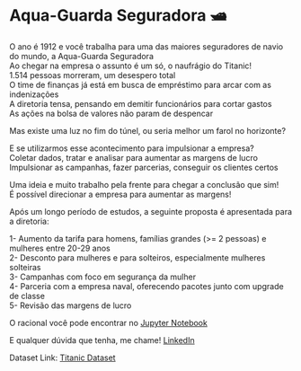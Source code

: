 # Aqua-Guarda Seguradora 🛥️

O ano é 1912 e você trabalha para uma das maiores seguradores de navio do mundo, a Aqua-Guarda Seguradora  
Ao chegar na empresa o assunto é um só, o naufrágio do Titanic!  
1.514 pessoas morreram, um desespero total  
O time de finanças já está em busca de empréstimo para arcar com as indenizações  
A diretoria tensa, pensando em demitir funcionários para cortar gastos  
As ações na bolsa de valores não param de despencar  

Mas existe uma luz no fim do túnel, ou seria melhor um farol no horizonte?

E se utilizarmos esse acontecimento para impulsionar a empresa?  
Coletar dados, tratar e analisar para aumentar as margens de lucro  
Impulsionar as campanhas, fazer parcerias, conseguir os clientes certos 

Uma ideia e muito trabalho pela frente para chegar a conclusão que sim!  
É possível direcionar a empresa para aumentar as margens!  

Após um longo período de estudos, a seguinte proposta é apresentada para a diretoria:  

1- Aumento da tarifa para homens, famílias grandes (>= 2 pessoas) e mulheres entre 20-29 anos  
2- Desconto para mulheres e para solteiros, especialmente mulheres solteiras  
3- Campanhas com foco em segurança da mulher  
4- Parceria com a empresa naval, oferecendo pacotes junto com upgrade de classe  
5- Revisão das margens de lucro  

O racional você pode encontrar no [Jupyter Notebook](https://github.com/marco-rocha97/titanic-insurance/blob/main/titanic.ipynb)

E qualquer dúvida que tenha, me chame!
[LinkedIn](https://www.linkedin.com/in/marcoapr/)

Dataset Link: 
[Titanic Dataset](https://www.kaggle.com/competitions/titanic)
